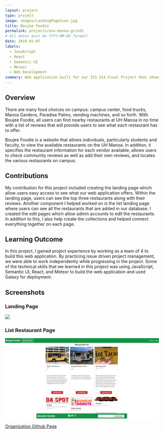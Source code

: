 ```yaml
---
layout: project
type: project
image: images/LandingPageIcon.jpg
title: Boujee Foodie
permalink: projects/ono-manoa-grindz
# All dates must be YYYY-MM-DD format!
date: 2019-05-07
labels:
  - JavaScript
  - React
  - Semantic UI
  - Meteor
  - Web Development
summary: Web application built for our ICS 314 Final Project that showcases the variety of food services and vendors that are offered here at UH Manoa Campus. 
---
```


## Overview
There are many food choices on campus: campus center, food trucks, Manoa Gardens, Paradise Palms, vending machines, and so forth. With Boujee Foodie, all users can find nearby restaurants at UH Manoa in no time with a list of reviews that will provide users to see what each restaurant has to offer. 

Boujee Foodie is a website that allows individuals, particularly students and faculty, to view the available restaurants on the UH Manoa. In addition, it specifies the restaurant information for each vendor available, allows users to check community reviews as well as add their own reviews, and locates the various restaurants on campus. 

## Contributions
My contribution for this project included creating the landing page which allow users easy access to see what our web application offers. Within the landing page, users can see the top three restaurants along with their reviews. Another component I helped worked on is the list landing page where users can see all the restaurants that are added in our database. I created the edit pages which allow admin accounts to edit the restaurants. In addition to this, I also help create the collections and helped connect everything together on each page. 

## Learning Outcome
In this project, I gained project experience by working as a team of 4 to build this web application.  By practicing issue
driven project management, we were able to work independently while progressing in the project.  Some of the technical skills
that we learned in this project was using JavaScript, Semantic UI, React, and Meteor to build the web application and used
Galaxy for deployment.

## Screenshots
### Landing Page
<img class="ui image" src="../images/LandingPage.png">

### List Restaurant Page
<img class="ui image" src="../images/ListRestaurant.png">

[Organization Github Page](https://github.com/boujeefoodie/boujeefoodie/)
